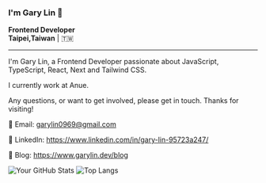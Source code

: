 ### I'm Gary Lin :raising_hand:

**Frontend Developer**  
**Taipei,Taiwan** | 🇹🇼

---

I'm Gary Lin, a Frontend Developer passionate about JavaScript, TypeScript, React, Next and Tailwind CSS.

I currently work at Anue.

Any questions, or want to get involved, please get in touch. Thanks for visiting!

📧 Email: garylin0969@gmail.com

📇 LinkedIn: <https://www.linkedin.com/in/gary-lin-95723a247/>

📔 Blog: <https://www.garylin.dev/blog>

![Your GitHub Stats](https://github-readme-stats.vercel.app/api?username=garylin0969&show_icons=true&theme=radical)
![Top Langs](https://github-readme-stats.vercel.app/api/top-langs/?username=garylin0969&layout=compact&theme=radical)
